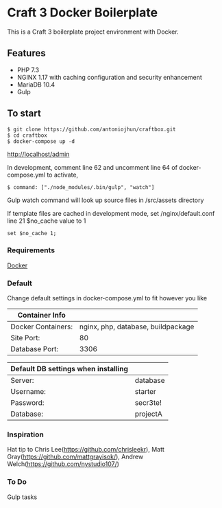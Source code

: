 # Craft 3 Docker Boilerplate

This is a Craft 3 boilerplate project environment with Docker.

## Features

- PHP 7.3
- NGINX 1.17 with caching configuration and security enhancement
- MariaDB 10.4
- Gulp

## To start

```
$ git clone https://github.com/antoniojhun/craftbox.git
$ cd craftbox
$ docker-compose up -d
```

[http://localhost/admin](http://localhost/admin)


In development, comment line 62 and uncomment line 64 of docker-compose.yml to activate, 
```
$ command: ["./node_modules/.bin/gulp", "watch"]
```

Gulp watch command will look up source files in /src/assets directory

If template files are cached in development mode, set /nginx/default.conf line 21 $no_cache value to 1
```
set $no_cache 1;
```



### Requirements
[Docker](https://www.docker.com)

### Default

Change default settings in docker-compose.yml to fit however you like

| Container Info     |                      |
| ------------------ | -------------------- |
| Docker Containers: | nginx, php, database, buildpackage |
| Site Port:         | 80                 |
| Database Port:     | 3306                 |

| Default DB settings when installing     |                    |
| ---------------------- | ------------------ |
| Server:                  | database      |
| Username:              | starter              |
| Password:              | secr3te!          |
| Database:      | projectA            |

### Inspiration

Hat tip to Chris Lee(https://github.com/chrisleekr), Matt Gray(https://github.com/mattgrayisok/), Andrew Welch(https://github.com/nystudio107/)

### To Do

Gulp tasks